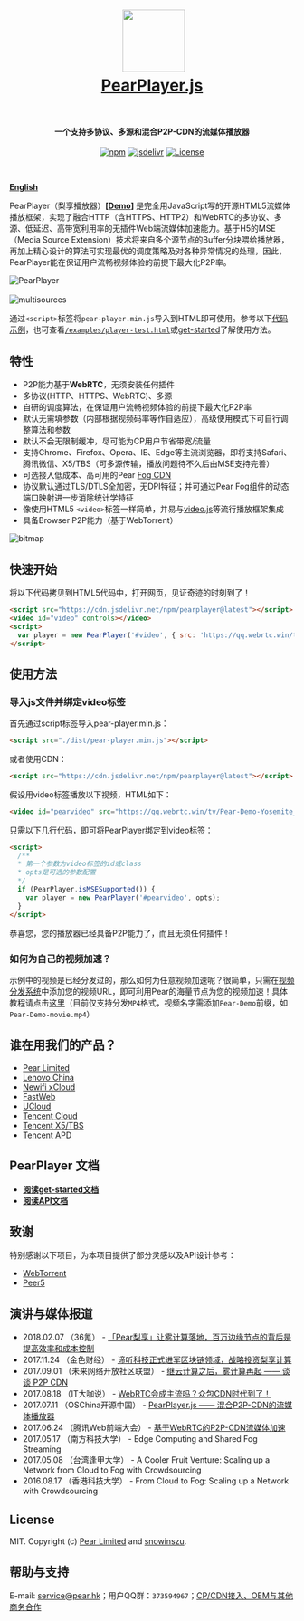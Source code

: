 <h1 align="center">
  <img src="fig/pear.png" height="110"></img>
  <br>
  <a href="https://demo.webrtc.win/player">PearPlayer.js</a>
  <br>
  <br>
</h1>

<h4 align="center">一个支持多协议、多源和混合P2P-CDN的流媒体播放器</h4>
<p align="center">
  <a href="https://www.npmjs.com/package/pearplayer"><img src="https://img.shields.io/npm/v/pearplayer.svg?style=flat" alt="npm"></a>
   <a href="https://www.jsdelivr.com/package/npm/pearplayer"><img src="https://data.jsdelivr.com/v1/package/npm/pearplayer/badge" alt="jsdelivr"></a>
 <a href="https://www.jsdelivr.com/package/npm/pearplayer"><img src="https://img.shields.io/badge/license-MIT-blue.svg" alt="License"></a>
</p>
<br>

**[English](https://github.com/PearInc/PearPlayer.js/blob/master/README_EN.md)**

PearPlayer（梨享播放器）**[[Demo](https://demo.webrtc.win/)]** 是完全用JavaScript写的开源HTML5流媒体播放框架，实现了融合HTTP（含HTTPS、HTTP2）和WebRTC的多协议、多源、低延迟、高带宽利用率的无插件Web端流媒体加速能力。基于H5的MSE（Media Source Extension）技术将来自多个源节点的Buffer分块喂给播放器，再加上精心设计的算法可实现最优的调度策略及对各种异常情况的处理，因此，PearPlayer能在保证用户流畅视频体验的前提下最大化P2P率。

![PearPlayer](fig/PearPlayer.png)
<br>
<br>
![multisources](fig/fogvdn_multisources.png)

通过`<script>`标签将`pear-player.min.js`导入到HTML即可使用。参考以下[代码示例](#快速开始)，也可查看[`/examples/player-test.html`](/examples/player-test.html)或[get-started](docs/get-started.md)了解使用方法。<br/>


## 特性

- P2P能力基于**WebRTC**，无须安装任何插件
- 多协议(HTTP、HTTPS、WebRTC)、多源
- 自研的调度算法，在保证用户流畅视频体验的前提下最大化P2P率
- 默认无需填参数（内部根据视频码率等作自适应），高级使用模式下可自行调整算法和参数
- 默认不会无限制缓冲，尽可能为CP用户节省带宽/流量
- 支持Chrome、Firefox、Opera、IE、Edge等主流浏览器，即将支持Safari、腾讯微信、X5/TBS（可多源传输，播放问题待不久后由MSE支持完善）
- 可选接入低成本、高可用的Pear [Fog CDN](https://github.com/PearInc/FogVDN)
- 协议默认通过TLS/DTLS全加密，无DPI特征；并可通过Pear Fog组件的动态端口映射进一步消除统计学特征
- 像使用HTML5 `<video>`标签一样简单，并易与[video.js](https://github.com/videojs/video.js)等流行播放框架集成
- 具备Browser P2P能力（基于WebTorrent）

![bitmap](fig/bitmap_cn.png)

## 快速开始
将以下代码拷贝到HTML5代码中，打开网页，见证奇迹的时刻到了！
```html
<script src="https://cdn.jsdelivr.net/npm/pearplayer@latest"></script>
<video id="video" controls></video>
<script>
  var player = new PearPlayer('#video', { src: 'https://qq.webrtc.win/tv/Pear-Demo-Yosemite_National_Park.mp4' });
</script>
```

## 使用方法

### 导入js文件并绑定video标签
首先通过script标签导入pear-player.min.js：
```html
<script src="./dist/pear-player.min.js"></script>
```
或者使用CDN：
```html
<script src="https://cdn.jsdelivr.net/npm/pearplayer@latest"></script>
```
假设用video标签播放以下视频，HTML如下：
```html
<video id="pearvideo" src="https://qq.webrtc.win/tv/Pear-Demo-Yosemite_National_Park.mp4" controls>
```
只需以下几行代码，即可将PearPlayer绑定到video标签：
```html
<script>
  /**
  * 第一个参数为video标签的id或class
  * opts是可选的参数配置
  */
  if (PearPlayer.isMSESupported()) {
    var player = new PearPlayer('#pearvideo', opts);
  }
</script>
```
恭喜您，您的播放器已经具备P2P能力了，而且无须任何插件！

### 如何为自己的视频加速？
示例中的视频是已经分发过的，那么如何为任意视频加速呢？很简单，只需在[视频分发系统](https://oss.webrtc.win/)中添加您的视频URL，即可利用Pear的海量节点为您的视频加速！具体教程请点击[这里](https://manual.webrtc.win/oss/)（目前仅支持分发`MP4`格式，视频名字需添加`Pear-Demo`前缀，如`Pear-Demo-movie.mp4`）

## 谁在用我们的产品？

+ [Pear Limited](https://pear.hk)
+ [Lenovo China](https://www.lenovo.com.cn/)
+ [Newifi xCloud](http://www.newifi.com/)
+ [FastWeb](http://fastweb.com.cn/)
+ [UCloud](https://www.ucloud.cn)
+ [Tencent Cloud](https://qcloud.com)
+ [Tencent X5/TBS](https://x5.tencent.com/tbs/)
+ [Tencent APD](http://www.chinaz.com/news/2016/0707/548873.shtml)

## PearPlayer 文档
- **[阅读get-started文档](docs/get-started.md)**
- **[阅读API文档](docs/api.md)**

## 致谢
特别感谢以下项目，为本项目提供了部分灵感以及API设计参考：

- [WebTorrent](https://github.com/webtorrent/webtorrent)
- [Peer5](https://www.peer5.com/#)

## 演讲与媒体报道

- 2018.02.07 （36氪） - [「Pear梨享」让雾计算落地，百万边缘节点的背后是提高效率和成本控制](http://36kr.com/p/5118296.html) 
- 2017.11.24 （金色财经） - [谛听科技正式进军区块链领域，战略投资梨享计算](http://www.jinse.com/blockchain/99767.html)
- 2017.09.01 （未来网络开放社区联盟） - [继云计算之后，雾计算再起 —— 谈谈 P2P CDN](https://mp.weixin.qq.com/s/39dfSA6cTj2eoo-KqsC3AQ)  
- 2017.08.18 （IT大咖说） - [WebRTC会成主流吗？众包CDN时代到了！](http://mp.weixin.qq.com/s/cx_ljl2sexE0XkgliZfnmQ)
- 2017.07.11 （OSChina开源中国） - [PearPlayer.js —— 混合P2P-CDN的流媒体播放器](https://www.oschina.net/p/PearPlayerjs)
- 2017.06.24 （腾讯Web前端大会） - [基于WebRTC的P2P-CDN流媒体加速](http://www.itdks.com/dakalive/detail/2577)
- 2017.05.17 （南方科技大学） - Edge Computing and Shared Fog Streaming
- 2017.05.08 （台湾逢甲大学） - A Cooler Fruit Venture: Scaling up a Network from Cloud to Fog with Crowdsourcing
- 2016.08.17 （香港科技大学） - From Cloud to Fog: Scaling up a Network with Crowdsourcing

## License

MIT. Copyright (c) [Pear Limited](https://pear.hk) and [snowinszu](https://github.com/snowinszu).

## 帮助与支持
E-mail: <service@pear.hk>；用户QQ群：`373594967`；[CP/CDN接入、OEM与其他商务合作](https://github.com/PearInc/FogVDN)
